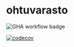 # ohtuvarasto

![GHA workflow badge](https://github.com/<Robomarti>/<ohtuvarasto>/workflows/CI/badge.svg)


[![codecov](https://codecov.io/gh/Robomarti/ohtuvarasto/graph/badge.svg?token=5YOA4V8M2L)](https://codecov.io/gh/Robomarti/ohtuvarasto)